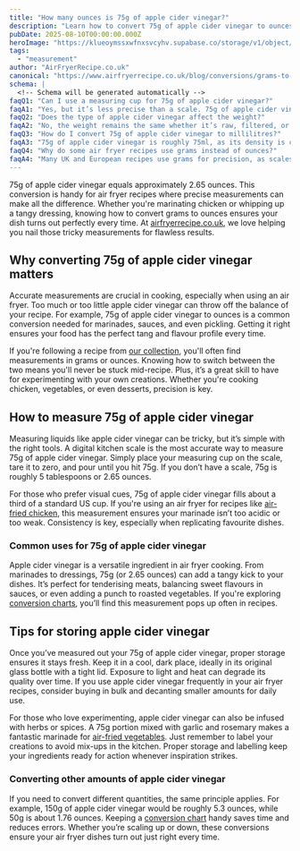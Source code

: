 ```yaml
---
title: "How many ounces is 75g of apple cider vinegar?"
description: "Learn how to convert 75g of apple cider vinegar to ounces in seconds. Perfect for air fryer recipes and precise cooking measurements."
pubDate: 2025-08-10T00:00:00.000Z
heroImage: "https://klueoymssxwfnxsvcyhv.supabase.co/storage/v1/object/public/Shmucket/75g-apple-cider-vinegar-to-ounces.webp"
tags:
  - "measurement"
author: "AirFryerRecipe.co.uk"
canonical: "https://www.airfryerrecipe.co.uk/blog/conversions/grams-to-ounces/75g-apple-cider-vinegar-to-ounces"
schema: |
  <!-- Schema will be generated automatically -->
faqQ1: "Can I use a measuring cup for 75g of apple cider vinegar?"
faqA1: "Yes, but it’s less precise than a scale. 75g of apple cider vinegar is roughly 5 tablespoons or a third of a US cup. For best results, use a digital kitchen scale to ensure accuracy, especially in air fryer recipes where balance matters."
faqQ2: "Does the type of apple cider vinegar affect the weight?"
faqA2: "No, the weight remains the same whether it’s raw, filtered, or organic. 75g of any apple cider vinegar will always equal approximately 2.65 ounces. The difference lies in flavour and acidity levels, not the weight measurement."
faqQ3: "How do I convert 75g of apple cider vinegar to millilitres?"
faqA3: "75g of apple cider vinegar is roughly 75ml, as its density is close to water. This makes it easy to measure if your recipe uses millilitres. Just ensure you’re using a liquid measuring cup for accuracy."
faqQ4: "Why do some air fryer recipes use grams instead of ounces?"
faqA4: "Many UK and European recipes use grams for precision, as scales are more common than measuring cups. Converting 75g of apple cider vinegar to ounces (2.65oz) helps if your tools are ounce-based. Always check the recipe’s origin to avoid confusion."
---
```

<p>75g of apple cider vinegar equals approximately 2.65 ounces. This conversion is handy for air fryer recipes where precise measurements can make all the difference. Whether you're marinating chicken or whipping up a tangy dressing, knowing how to convert grams to ounces ensures your dish turns out perfectly every time. At <a href=https://www.airfryerrecipe.co.uk/>airfryerrecipe.co.uk</a>, we love helping you nail those tricky measurements for flawless results.</p>

<h2>Why converting 75g of apple cider vinegar matters</h2>
<p>Accurate measurements are crucial in cooking, especially when using an air fryer. Too much or too little apple cider vinegar can throw off the balance of your recipe. For example, 75g of apple cider vinegar to ounces is a common conversion needed for marinades, sauces, and even pickling. Getting it right ensures your food has the perfect tang and flavour profile every time.</p>
<p>If you're following a recipe from <a href=https://www.airfryerrecipe.co.uk/recipes>our collection</a>, you'll often find measurements in grams or ounces. Knowing how to switch between the two means you'll never be stuck mid-recipe. Plus, it’s a great skill to have for experimenting with your own creations. Whether you're cooking chicken, vegetables, or even desserts, precision is key.</p>

<h2>How to measure 75g of apple cider vinegar</h2>
<p>Measuring liquids like apple cider vinegar can be tricky, but it’s simple with the right tools. A digital kitchen scale is the most accurate way to measure 75g of apple cider vinegar. Simply place your measuring cup on the scale, tare it to zero, and pour until you hit 75g. If you don’t have a scale, 75g is roughly 5 tablespoons or 2.65 ounces.</p>
<p>For those who prefer visual cues, 75g of apple cider vinegar fills about a third of a standard US cup. If you're using an air fryer for recipes like <a href=https://www.airfryerrecipe.co.uk/recipe-category/chicken>air-fried chicken</a>, this measurement ensures your marinade isn’t too acidic or too weak. Consistency is key, especially when replicating favourite dishes.</p>

<h3>Common uses for 75g of apple cider vinegar</h3>
<p>Apple cider vinegar is a versatile ingredient in air fryer cooking. From marinades to dressings, 75g (or 2.65 ounces) can add a tangy kick to your dishes. It’s perfect for tenderising meats, balancing sweet flavours in sauces, or even adding a punch to roasted vegetables. If you're exploring <a href=https://www.airfryerrecipe.co.uk/air-fryer-conversion-chart>conversion charts</a>, you’ll find this measurement pops up often in recipes.</p>

<h2>Tips for storing apple cider vinegar</h2>
<p>Once you’ve measured out your 75g of apple cider vinegar, proper storage ensures it stays fresh. Keep it in a cool, dark place, ideally in its original glass bottle with a tight lid. Exposure to light and heat can degrade its quality over time. If you use apple cider vinegar frequently in your air fryer recipes, consider buying in bulk and decanting smaller amounts for daily use.</p>
<p>For those who love experimenting, apple cider vinegar can also be infused with herbs or spices. A 75g portion mixed with garlic and rosemary makes a fantastic marinade for <a href=https://www.airfryerrecipe.co.uk/recipe-category/vegetables>air-fried vegetables</a>. Just remember to label your creations to avoid mix-ups in the kitchen. Proper storage and labelling keep your ingredients ready for action whenever inspiration strikes.</p>

<h3>Converting other amounts of apple cider vinegar</h3>
<p>If you need to convert different quantities, the same principle applies. For example, 150g of apple cider vinegar would be roughly 5.3 ounces, while 50g is about 1.76 ounces. Keeping a <a href=https://www.airfryerrecipe.co.uk/air-fryer-conversion-chart>conversion chart</a> handy saves time and reduces errors. Whether you’re scaling up or down, these conversions ensure your air fryer dishes turn out just right every time.</p>
